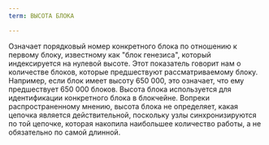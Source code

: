 ```yaml
---
term: ВЫСОТА БЛОКА

---
```

Означает порядковый номер конкретного блока по отношению к первому блоку, известному как "блок генезиса", который индексируется на нулевой высоте. Этот показатель говорит нам о количестве блоков, которые предшествуют рассматриваемому блоку. Например, если блок имеет высоту 650 000, это означает, что ему предшествует 650 000 блоков. Высота блока используется для идентификации конкретного блока в блокчейне. Вопреки распространенному мнению, высота блока не определяет, какая цепочка является действительной, поскольку узлы синхронизируются по той цепочке, которая накопила наибольшее количество работы, а не обязательно по самой длинной.